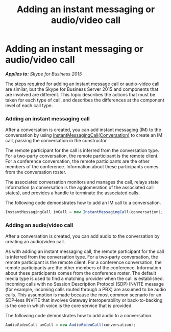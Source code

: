 ﻿---
title: Adding an instant messaging or audio/video call
TOCTitle: Adding an instant messaging or audio/video call
ms:assetid: d6107a1b-5f2a-40c5-8bbe-df2214acd04d
ms:mtpsurl: https://msdn.microsoft.com/en-us/library/Dn466018(v=office.16)
ms:contentKeyID: 65239929
ms.date: 07/27/2015
mtps_version: v=office.16
dev_langs:
- csharp
---

# Adding an instant messaging or audio/video call


_**Applies to:** Skype for Business 2015_

The steps required for adding an instant message call or audio-video call are similar, but the Skype for Business Server 2015 and components that are involved are different. This topic describes the actions that must be taken for each type of call, and describes the differences at the component level of each call type.


### Adding an instant messaging call

After a conversation is created, you can add instant messaging (IM) to the conversation by using [InstantMessagingCall(Conversation)](https://msdn.microsoft.com/en-us/library/hh348307\(v=office.16\)) to create an IM call, passing the conversation in the constructor.

The remote participant for the call is inferred from the conversation type. For a two-party conversation, the remote participant is the remote client. For a conference conversation, the remote participants are the other members of the conference. Information about these participants comes from the conversation roster.

The associated conversation monitors and manages the call, relays state information (a conversation is the agglomeration of the associated call states), and provides a handle to terminate the associated calls.

The following code demonstrates how to add an IM call to a conversation.

``` csharp
InstantMessagingCall imCall = new InstantMessagingCall(conversation);
```

### Adding an audio/video call

After a conversation is created, you can add audio to the conversation by creating an audio/video call.

As with adding an instant messaging call, the remote participant for the call is inferred from the conversation type. For a two-party conversation, the remote participant is the remote client. For a conference conversation, the remote participants are the other members of the conference. Information about these participants comes from the conference roster. The default media type is used to find a matching provider when the call is established. Incoming calls with no Session Description Protocol (SDP) INVITE message (for example, incoming calls routed through a PBX) are assumed to be audio calls. This assumption is made because the most common scenario for an SDP-less INVITE that involves Gateway interoperability or back-to-backing is the one in which voice is the core service that is provided.

The following code demonstrates how to add audio to a conversation.

``` csharp
AudioVideoCall avCall = new AudioVideoCall(conversation);
```

